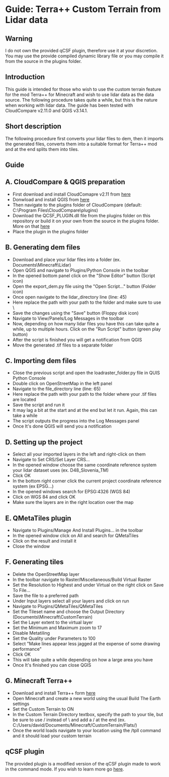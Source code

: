 Guide: Terra++ Custom Terrain from Lidar data
=============================================

Warning
-------
I do not own the provided qCSF plugin, therefore use it at your discretion. You may use the provide compiled dynamic library file or you may compile it from the source in the plugins folder.

Introduction
------------

This guide is intended for those who wish to use the custom terrain feature for the mod Terra++ for Minecraft and wish to use lidar data as the data source. The following procedure takes quite a while, but this is the nature when working with lidar data. The guide has been tested with CloudCompare v2.11.0 and QGIS v3.14.1.

Short description
-----------------

The following procedure first converts your lidar files to dem, then it imports the generated files, converts them into a suitable format for Terra++ mod and at the end splits them into tiles.

Guide
-----

A. CloudCompare & QGIS preparation
----------------------------------

- First download and install CloudComapre v2.11 from [here](https://www.danielgm.net/cc)
- Donwload and install QGIS from [here]()
- Then navigate to the plugins folder of CloudCompare (default: C:\Program Files\CloudCompare\plugins)
- Download the QCSF_PLUGIN.dll file from the plugins folder on this repository or build it on your own from the source in the plugins folder. More on that [here](https://github.com/CloudCompare/CloudCompare)
- Place the plugin in the plugins folder

B. Generating dem files
-----------------------
- Download and place your lidar files into a folder (ex. Documents\Minecraft\Lidar)
- Open QGIS and navigate to Plugins/Python Console in the toolbar
- In the opened bottom panel click on the "Show Editor" button (Script icon)
- Open the export_dem.py file using the "Open Script..." button (Folder icon)
- Once open navigate to the lidar_directory line (line: 45)
- Here replace the path with your path to the folder and make sure to use \\
- Save the changes using the "Save" button (Floppy disk icon)
- Navigate to View/Panels/Log Messages in the toolbar
- Now, depending on how many lidar files you have this can take quite a while, up to multiple hours. Click on the "Run Script" button (green play button)
- After the script is finished you will get a notification from QGIS
- Move the generated .tif files to a separate folder

C. Importing dem files
----------------------
- Close the previous script and open the loadraster_folder.py file in QUIS Python Console
- Double click on OpenStreetMap in the left panel
- Navigate to the file_directory line (line: 65)
- Here replace the path with your path to the folder where your .tif files are located
- Save the script and run it
- It may lag a bit at the start and at the end but let it run. Again, this can take a while
- The script outputs the progress into the Log Messages panel
- Once It's done QGIS will send you a notification

D. Setting up the project
-------------------------
- Select all your imported layers in the left and right-click on them
- Navigate to Set CRS/Set Layer CRS...
- In the opened window choose the same coordinate reference system your lidar dataset uses (ex. D48_Slovenia_TM)
- Click OK
- In the bottom right corner click the current project coordinate reference system (ex EPSG...)
- In the opened windows search for EPSG:4326 (WGS 84)
- Click on WGS 84 and click OK
- Make sure the layers are in the right location over the map

E. QMetaTiles plugin
--------------------
- Navigate to Plugins/Manage And Install Plugins... in the toolbar
- In the opened window click on All and search for QMetaTiles
- Click on the result and install it
- Close the window

F. Generating tiles
-------------------
- Delete the OpenStreetMap layer
- In the toolbar navigate to Raster/Miscellaneous/Build Virtual Raster
- Set the Resolution to Highest and under Virtual on the right click on Save To File...
- Save the file to a preferred path
- Under Input layers select all your layers and click on run
- Navigate to Plugins/QMetaTiles/QMetaTiles
- Set the Tileset name and choose the Output Directory (Documents\Minecraft\CustomTerrain)
- Set the Layer extent to the virtual layer
- Set the Minimum and Maximum zoom to 17
- Disable Metatiling
- Set the Quality under Parameters to 100
- Select "Make lines appear less jagged at the expense of some drawing performance"
- Click OK
- This will take quite a while depending on how a large area you have
- Once It's finished you can close QGIS

G. Minecraft Terra++
--------------------
- Download and install Terra++ form [here](https://github.com/bitbyte2015/terraplusplus/releases/tag/v1.0)
- Open Minecraft and create a new world using the usual Build The Earth settings
- Set the Custom Terrain to ON
- In the Custom Terrain Directory textbox, specify the path to your tile, but be sure to use / instead of \ and add a / at the end (ex. C:/Users/david/Documents/Minecraft/CustomTerrain/Flats/)
- Once the world loads navigate to your location using the /tpll command and it should load your custom terrain

qCSF plugin
-----------

The provided plugin is a modified version of the qCSF plugin made to work in the command mode. If you wish to learn more go [here](https://github.com/DavixDevelop/TerraLidar/tree/master/plugins).

